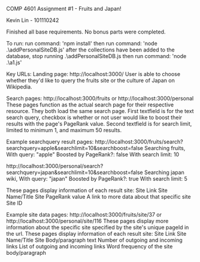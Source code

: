 COMP 4601 Assignment #1 - Fruits and Japan!

Kevin Lin - 101110242

Finished all base requirements. No bonus parts were completed.

To run:
run command: 'npm install'
then run command: 'node .\addPersonalSiteDB.js' 
after the collections have been added to the database, stop running .\addPersonalSiteDB.js
then run command: 'node .\a1.js'

Key URLs:
Landing page: http://localhost:3000/
User is able to choose whether they'd like to query the fruits site or the culture of Japan on Wikipedia.

Search pages: http://localhost:3000/fruits or http://localhost:3000/personal
These pages function as the actual search page for their respective resource. They both load the same search page.
First textfield is for the text search query, checkbox is whether or not user would like to boost their results with the page's PageRank value.
Second textfield is for search limit, limited to minimum 1, and maximum 50 results. 

Example searchquery result pages:
http://localhost:3000/fruits/search?searchquery=apple&searchlimit=10&searchboost=false
Searching fruits,
With query: "apple"
Boosted by PageRank?: false
With search limit: 10

http://localhost:3000/personal/search?searchquery=japan&searchlimit=10&searchboost=false
Searching japan wiki,
With query: "japan"
Boosted by PageRank?: true
With search limit: 5

These pages display information of each result site:
Site Link
Site Name/Title
Site PageRank value
A link to more data about that specific site
Site ID

Example site data pages: http://localhost:3000/fruits/site/37 or http://localhost:3000/personal/site/116
These pages display more information about the specific site specified by the site's unique pageId in the url. 
These pages display information of each result site:
Site Link
Site Name/Title
Site Body/paragraph text
Number of outgoing and incoming links
List of outgoing and incoming links
Word frequency of the site body/paragraph